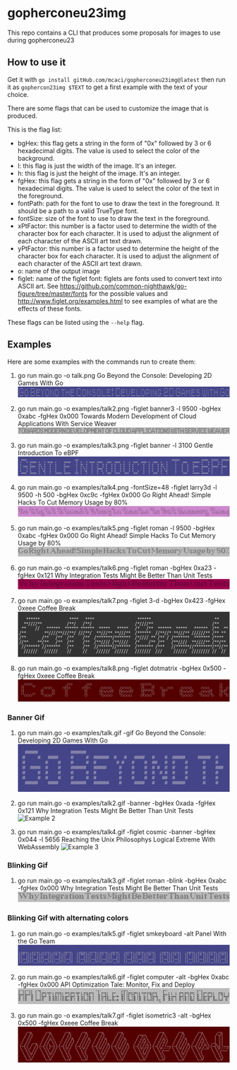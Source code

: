 # gopherconeu23img
This repo contains a CLI that produces some proposals for images to use during gopherconeu23

## How to use it

Get it with `go install gitHub.com/mcaci/gopherconeu23img@latest` then run it as `gophercon23img $TEXT` to get a first example with the text of your choice.

There are some flags that can be used to customize the image that is produced.

This is the flag list:

- bgHex: this flag gets a string in the form of "0x" followed by 3 or 6 hexadecimal digits. The value is used to select the color of the background.
- l: this flag is just the width of the image. It's an integer.
- h: this flag is just the height of the image. It's an integer.
- fgHex: this flag gets a string in the form of "0x" followed by 3 or 6 hexadecimal digits. The value is used to select the color of the text in the foreground.
- fontPath: path for the font to use to draw the text in the foreground. It should be a path to a valid TrueType font.
- fontSize: size of the font to use to draw the text in the foreground.
- xPtFactor: this number is a factor used to determine the width of the character box for each character. It is used to adjust the alignment of each character of the ASCII art text drawn.
- yPtFactor: this number is a factor used to determine the height of the character box for each character. It is used to adjust the alignment of each character of the ASCII art text drawn.
- o: name of the output image
- figlet: name of the figlet font: figlets are fonts used to convert text into ASCII art. See https://github.com/common-nighthawk/go-figure/tree/master/fonts for the possible values and http://www.figlet.org/examples.html to see examples of what are the effects of these fonts.

These flags can be listed using the `--help` flag.

## Examples

Here are some examples with the commands run to create them:

1. go run main.go -o talk.png Go Beyond the Console: Developing 2D Games With Go
![Example 1](./examples/talk.png)

2. go run main.go -o examples/talk2.png -figlet banner3 -l 9500 -bgHex 0xabc -fgHex 0x000 Towards Modern Development of Cloud Applications With Service Weaver
![Example 2](./examples/talk2.png)

3. go run main.go -o examples/talk3.png -figlet banner -l 3100 Gentle Introduction To eBPF
![Example 3](./examples/talk3.png)

4. go run main.go -o examples/talk4.png -fontSize=48 -figlet larry3d -l 9500 -h 500 -bgHex 0xc9c -fgHex 0x000 Go Right Ahead! Simple Hacks To Cut Memory Usage by 80%
![Example 4](./examples/talk4.png)

5. go run main.go -o examples/talk5.png -figlet roman -l 9500 -bgHex 0xabc -fgHex 0x000 Go Right Ahead! Simple Hacks To Cut Memory Usage by 80%
![Example 5](./examples/talk5.png)

6. go run main.go -o examples/talk6.png -figlet roman -bgHex 0xa23 -fgHex 0x121 Why Integration Tests Might Be Better Than Unit Tests
![Example 6](./examples/talk6.png)

7. go run main.go -o examples/talk7.png -figlet 3-d -bgHex 0x423 -fgHex 0xeee Coffee Break
![Example 7](./examples/talk7.png)

8. go run main.go -o examples/talk8.png -figlet dotmatrix -bgHex 0x500 -fgHex 0xeee Coffee Break 
![Example 8](./examples/talk8.png)

### Banner Gif

1. go run main.go -o examples/talk.gif -gif Go Beyond the Console: Developing 2D Games With Go
![Example 1](./examples/talk.gif)

2. go run main.go -o examples/talk2.gif -banner -bgHex 0xada -fgHex 0x121 Why Integration Tests Might Be Better Than Unit Tests
![Example 2](./examples/talk2.gif)

3. go run main.go -o examples/talk4.gif -figlet cosmic -banner -bgHex 0x044 -l 5656 Reaching the Unix Philosophys Logical Extreme With WebAssembly
![Example 3](./examples/talk4.gif)

### Blinking Gif

1. go run main.go -o examples/talk3.gif -figlet roman -blink -bgHex 0xabc -fgHex 0x000 Why Integration Tests Might Be Better Than Unit Tests
![Example 1](./examples/talk3.gif)

### Blinking Gif with alternating colors 

1. go run main.go -o examples/talk5.gif -figlet smkeyboard -alt Panel With the Go Team
![Example 1](./examples/talk5.gif)

2. go run main.go -o examples/talk6.gif -figlet computer -alt -bgHex 0xabc -fgHex 0x000 API Optimization Tale: Monitor, Fix and Deploy
![Example 2](./examples/talk6.gif)

3. go run main.go -o examples/talk7.gif -figlet isometric3 -alt -bgHex 0x500 -fgHex 0xeee Coffee Break
![Example 3](./examples/talk7.gif)
